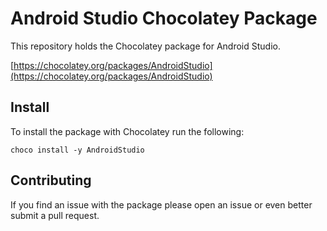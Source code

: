 # Android Studio Chocolatey Package

This repository holds the Chocolatey package for Android Studio.

[https://chocolatey.org/packages/AndroidStudio](https://chocolatey.org/packages/AndroidStudio)

## Install

To install the package with Chocolatey run the following:

```
choco install -y AndroidStudio
```

## Contributing

If you find an issue with the package please open an issue or even better submit a pull request.

